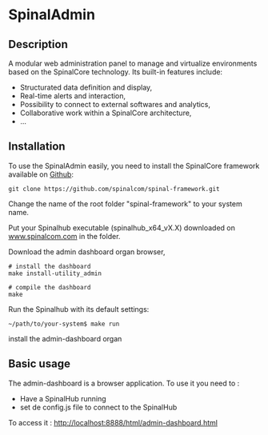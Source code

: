 # SpinalAdmin

## Description

A modular web administration panel to manage and virtualize environments based on the SpinalCore technology.
Its built-in features include: 
* Structurated data definition and display,
* Real-time alerts and interaction, 
* Possibility to connect to external softwares and analytics,
* Collaborative work within a SpinalCore architecture,
* ...


## Installation

To use the SpinalAdmin easily, you need to install the SpinalCore framework available on <a href='https://github.com/spinalcom/spinal-framework' target='_blank'>Github</a>:
```
git clone https://github.com/spinalcom/spinal-framework.git
```

Change the name of the root folder "spinal-framework" to your system name.

Put your Spinalhub executable (spinalhub_x64_vX.X) downloaded on www.spinalcom.com in the folder.

Download the admin dashboard organ browser,
```
# install the dashboard
make install-utility_admin

# compile the dashboard
make
```

Run the Spinalhub with its default settings:
```
~/path/to/your-system$ make run
```
install the admin-dashboard organ


## Basic usage

The admin-dashboard is a browser application. To use it you need to :
 - Have a SpinalHub running
 - set de config.js file to connect to the SpinalHub

To access it : [http://localhost:8888/html/admin-dashboard.html](http://localhost:8888/html/admin-dashboard.html)


<!--### Desk
![desk_files](https://cloud.githubusercontent.com/assets/14069348/16004140/571cf824-3160-11e6-8206-1263e00e4a5b.png)
![desk_projects](https://cloud.githubusercontent.com/assets/14069348/16004142/5898e03c-3160-11e6-8a9b-5673669fa4e9.png)

The desk panel allows you to handle files in your SpinalCore database and create projects, which correspond to a independant Lab.-->



